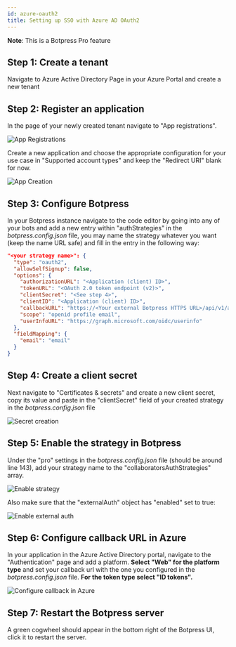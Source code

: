 ```yaml
---
id: azure-oauth2
title: Setting up SSO with Azure AD OAuth2
---
```


**Note**: This is a Botpress Pro feature

## Step 1: Create a tenant

Navigate to Azure Active Directory Page in your Azure Portal and create a new tenant

## Step 2: Register an application

In the page of your newly created tenant navigate to "App registrations".

![App Registrations](assets/oauth/az_2_register_app.png)

Create a new application and choose the appropriate configuration for your use case in "Supported account types" and keep the "Redirect URI" blank for now.

![App Creation](assets/oauth/az_2.1_app_creation.png)

## Step 3: Configure Botpress

In your Botpress instance navigate to the code editor by going into any of your bots and add a new entry within "authStrategies" in the _botpress.config.json_ file, you may name the strategy whatever you want (keep the name URL safe) and fill in the entry in the following way:

```json
"<your strategy name>": {
  "type": "oauth2",
  "allowSelfSignup": false,
  "options": {
    "authorizationURL": "<Application (client) ID>",
    "tokenURL": "<OAuth 2.0 token endpoint (v2)>",
    "clientSecret": "<See step 4>",
    "clientID": "<Application (client) ID>",
    "callbackURL": "https://<Your external Botpress HTTPS URL>/api/v1/auth/login-callback/oauth2/<Your strategy name>",
    "scope": "openid profile email",
    "userInfoURL": "https://graph.microsoft.com/oidc/userinfo"
  },
  "fieldMapping": {
    "email": "email"
  }
}
```

## Step 4: Create a client secret

Next navigate to "Certificates & secrets" and create a new client secret, copy its value and paste in the "clientSecret" field of your created strategy in the _botpress.config.json_ file

![Secret creation](assets/oauth/az_4_create_secret.png)

## Step 5: Enable the strategy in Botpress

Under the "pro" settings in the _botpress.config.json_ file (should be around line 143), add your strategy name to the "collaboratorsAuthStrategies" array.

![Enable strategy](assets/oauth/az_5_enable_strategy.png)

Also make sure that the "externalAuth" object has "enabled" set to true:

![Enable external auth](assets/oauth/az_5_enable_external_auth.png)

## Step 6: Configure callback URL in Azure

In your application in the Azure Active Directory portal, navigate to the "Authentication" page and add a platform. **Select "Web" for the platform type** and set your callback url with the one you configured in the _botpress.config.json_ file. **For the token type select "ID tokens".**

![Configure callback in Azure](assets/oauth/az_6_configure_callback.png)

## Step 7: Restart the Botpress server

A green cogwheel should appear in the bottom right of the Botpress UI, click it to restart the server.

